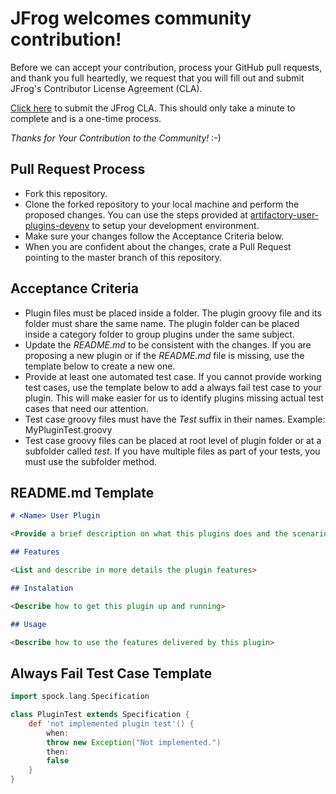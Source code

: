 # JFrog welcomes community contribution!

Before we can accept your contribution, process your GitHub pull requests, and thank you full heartedly, we request that you will fill out and submit JFrog's Contributor License Agreement (CLA).

[Click here](https://secure.echosign.com/public/hostedForm?formid=5IYKLZ2RXB543N) to submit the JFrog CLA.
This should only take a minute to complete and is a one-time process.

*Thanks for Your Contribution to the Community!* :-)

## Pull Request Process ##

- Fork this repository.
- Clone the forked repository to your local machine and perform the proposed changes. You can use the steps provided at [artifactory-user-plugins-devenv](https://github.com/JFrogDev/artifactory-user-plugins-devenv) to setup your development environment.
- Make sure your changes follow the Acceptance Criteria below.
- When you are confident about the changes, crate a Pull Request pointing to the master branch of this repository. 

## Acceptance Criteria ##

- Plugin files must be placed inside a folder. The plugin groovy file and its folder must share the same name. The plugin folder can be placed inside a category folder to group plugins under the same subject.
- Update the *README.md* to be consistent with the changes. If you are proposing a new plugin or if the *README.md* file is missing, use the template below to create a new one.
- Provide at least one automated test case. If you cannot provide working test cases, use the template below to add a always fail test case to your plugin. This will make easier for us to identify plugins missing actual test cases that need our attention.
- Test case groovy files must have the *Test* suffix in their names. Example: MyPluginTest.groovy
- Test case groovy files can be placed at root level of plugin folder or at a subfolder called *test*. If you have multiple files as part of your tests, you must use the subfolder method.

## README.md Template ##

```markdown
# <Name> User Plugin

<Provide a brief description on what this plugins does and the scenarios when it can/should be used.>

## Features

<List and describe in more details the plugin features>

## Instalation

<Describe how to get this plugin up and running>

## Usage

<Describe how to use the features delivered by this plugin>
```

## Always Fail Test Case Template ##
```groovy
import spock.lang.Specification

class PluginTest extends Specification {
    def 'not implemented plugin test'() {
        when:
        throw new Exception("Not implemented.")
        then:
        false
    }
}
```
